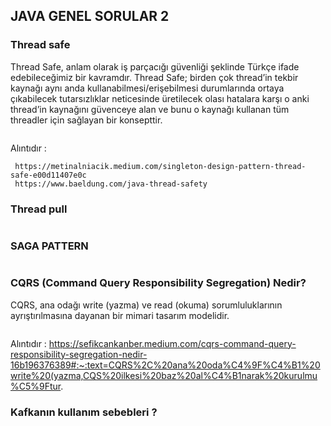 ## JAVA GENEL SORULAR 2
### Thread safe
Thread Safe, anlam olarak iş parçacığı güvenliği şeklinde Türkçe ifade edebileceğimiz bir kavramdır. 
Thread Safe; birden çok thread’in tekbir kaynağı aynı anda kullanabilmesi/erişebilmesi durumlarında 
ortaya çıkabilecek tutarsızlıklar neticesinde üretilecek olası hatalara karşı 
o anki thread’in kaynağını güvenceye alan ve bunu o kaynağı kullanan tüm threadler için sağlayan bir konsepttir.
```

```
Alıntıdır : 
```
 https://metinalniacik.medium.com/singleton-design-pattern-thread-safe-e00d11407e0c
 https://www.baeldung.com/java-thread-safety
```
### Thread pull
```

```
### SAGA PATTERN
```

```
### CQRS (Command Query Responsibility Segregation) Nedir?
CQRS, ana odağı write (yazma) ve read (okuma) sorumluluklarının ayrıştırılmasına dayanan bir mimari tasarım modelidir. 
```
```
Alıntıdır :  https://sefikcankanber.medium.com/cqrs-command-query-responsibility-segregation-nedir-16b196376389#:~:text=CQRS%2C%20ana%20oda%C4%9F%C4%B1%20write%20(yazma,CQS%20ilkesi%20baz%20al%C4%B1narak%20kurulmu%C5%9Ftur.



### Kafkanın kullanım sebebleri ? 
```

```
